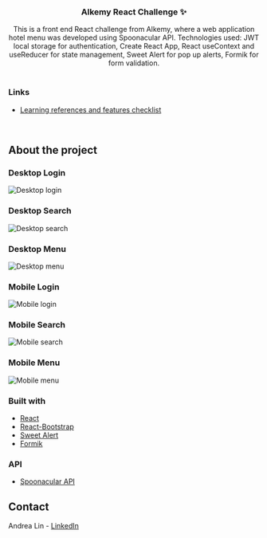 <div id="top"></div>

<!-- PROJECT LOGO -->
<h3 align="center">Alkemy React Challenge ✨</h3>

  <p align="center">
    This is a front end React challenge from Alkemy, where a web application hotel menu was developed using Spoonacular API. Technologies used: JWT local storage for authentication, Create React App, React useContext and useReducer for state management, Sweet Alert for pop up alerts, Formik for form validation.
    <br />
    <br />   
  </p>
  
### Links

* [Learning references and features checklist](https://alert-milk-258.notion.site/Alkemy-Challenge-REACT-3190b24469864643863dce3dc5a2a47a)

<br />
</div>

<!-- ABOUT THE PROJECT -->
## About the project

### Desktop Login

![Desktop login](https://media.giphy.com/media/ezO0I424q7hbEn03N4/giphy.gif)

### Desktop Search

![Desktop search](https://media.giphy.com/media/9MmvjQujKy5czsFIqw/giphy.gif)

### Desktop Menu

![Desktop menu](https://media.giphy.com/media/GPWYsmftlcugJEBkpI/giphy.gif)

### Mobile Login

![Mobile login](https://media.giphy.com/media/oxS0IsEUT8Sd42MoJx/giphy.gif)

### Mobile Search

![Mobile search](https://media.giphy.com/media/RBIoudVidTUPcs4kjT/giphy.gif)

### Mobile Menu

![Mobile menu](https://media.giphy.com/media/X9Du5EPAl7zHZT00lE/giphy.gif)

 
### Built with

* [React](https://reactjs.org/)
* [React-Bootstrap](https://react-bootstrap.github.io/)
* [Sweet Alert](https://sweetalert2.github.io/)
* [Formik](https://formik.org/)


### API

* [Spoonacular API](https://spoonacular.com/food-api)


<!-- CONTACT -->
## Contact

Andrea Lin - [LinkedIn](https://www.linkedin.com/in/andrealinar/)
